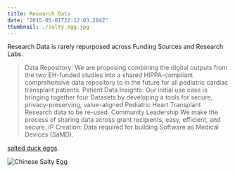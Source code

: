 ```yaml
---
title: Research Data
date: "2015-05-01T22:12:03.284Z"
thumbnail: ./salty_egg.jpg
---
```


Research Data is rarely repurposed across Funding Sources and Research Labs.

> Data Repository: We are proposing combining the digital outputs from the two EH-funded studies into a shared HIPPA-compliant comprehensive data repository to in the future for all pediatric cardiac transplant patients.
> Patient Data Insights: Our initial use case is bringing together four Datasets by developing a tools for secure, privacy-preserving, value-aligned Pediatric Heart Transplant Research data to be re-used.
> Community Leadership We make the process of sharing data across grant recipients, easy, efficient, and secure.
> IP Creation: Data required for building Software as Medical Devices (SaMD).

[salted duck eggs](http://en.wikipedia.org/wiki/Salted_duck_egg).

![Chinese Salty Egg](./salty_egg.jpg)
